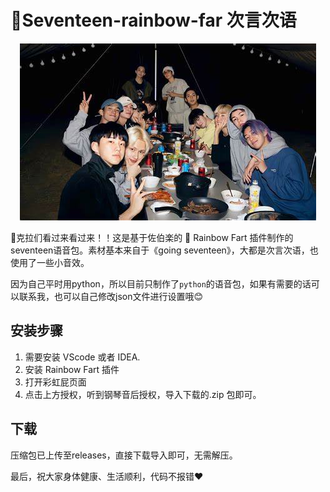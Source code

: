 # 🌈Seventeen-rainbow-far 次言次语 

<div align=center>
<img src=seventeen.jpg>
</div>

💎克拉们看过来看过来！！这是基于佐伯楽的 🌈 Rainbow Fart 插件制作的seventeen语音包。素材基本来自于《going seventeen》，大都是次言次语，也使用了一些小音效。

因为自己平时用python，所以目前只制作了`python`的语音包，如果有需要的话可以联系我，也可以自己修改json文件进行设置哦😊

## 安装步骤

1. 需要安装 VScode 或者 IDEA.
2. 安装 Rainbow Fart 插件
3. 打开彩虹屁页面
4. 点击上方授权，听到钢琴音后授权，导入下载的.zip 包即可。

## 下载
压缩包已上传至releases，直接下载导入即可，无需解压。

最后，祝大家身体健康、生活顺利，代码不报错❤
